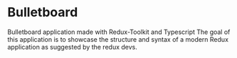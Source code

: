 # Bulletboard

Bulletboard application made with Redux-Toolkit and Typescript
The goal of this application is to showcase the structure and syntax of a modern Redux application as suggested by the redux devs.


